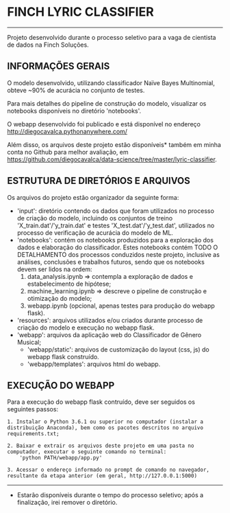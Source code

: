 ﻿# FINCH LYRIC CLASSIFIER
---

Projeto desenvolvido durante o processo seletivo para a vaga de cientista de dados na Finch Soluções.

## INFORMAÇÕES GERAIS

O modelo desenvolvido, utilizando classificador Naïve Bayes Multinomial, obteve ~90% de acurácia no conjunto de testes. 

Para mais detalhes do pipeline de construção do modelo, visualizar os notebooks disponíveis no diretório 'notebooks'.

O webapp desenvolvido foi publicado e está disponível no endereço http://diegocavalca.pythonanywhere.com/

Além disso, os arquivos deste projeto estão disponíveis* também em minha conta no Github para melhor avaliação, em https://github.com/diegocavalca/data-science/tree/master/lyric-classifier.

## ESTRUTURA DE DIRETÓRIOS E ARQUIVOS

Os arquivos do projeto estão organizador da seguinte forma:

- 'input': diretório contendo os dados que foram utilizados no processo de criação do modelo, incluindo os conjuntos de treino 'X_train.dat'/'y_train.dat' e testes 'X_test.dat'/'y_test.dat', utilizados no processo de verificação de acurácia do modelo de ML.
- 'notebooks': contém os notebooks produzidos para a exploração dos dados e elaboração do classificador. Estes notebooks contém TODO O DETALHAMENTO dos processos conduzidos neste projeto, inclusive as análises, conclusões e trabalhos futuros, sendo que os notebooks devem ser lidos na ordem:
	1. data_analysis.ipynb => contempla a exploração de dados e estabelecimento de hipótese;
	2. machine_learning.ipynb => descreve o pipeline de construção e otimização do modelo;
	3. webapp.ipynb (opcional, apenas testes para produção do webapp flask).
- 'resources': arquivos utilizados e/ou criados durante processo de criação do modelo e execução no webapp flask.
- 'webapp': arquivos da aplicação web do Classificador de Gênero Musical;
	- 'webapp/static': arquivos de customização do layout (css, js) do webapp flask construído.
	- 'webapp/templates': arquivos html do webapp.

## EXECUÇÃO DO WEBAPP

Para a execução do webapp flask contruído, deve ser seguidos os seguintes passos:

	1. Instalar o Python 3.6.1 ou superior no computador (instalar a distribuição Anaconda), bem como os pacotes descritos no arquivo requirements.txt;

	2. Baixar e extrair os arquivos deste projeto em uma pasta no computador, executar o seguinte comando no terminal:
		'python PATH/webapp/app.py'

	3. Acessar o endereço informado no prompt de comando no navegador, resultante da etapa anterior (em geral, http://127.0.0.1:5000)

---
* Estarão disponíveis durante o tempo do processo seletivo; após a finalização, irei remover o diretório.
